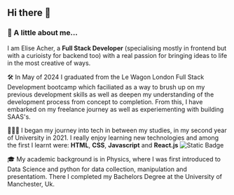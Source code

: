 ## Hi there 👋

### 🚀 A little about me...

I am Elise Acher, a **Full Stack Developer** (specialising mostly in frontend but with a curioisty for backend too) with a real passion for bringing ideas to life in the most creative of ways. 


🛠️ In May of 2024 I graduated from the Le Wagon London Full Stack Development bootcamp which faciliated as a way to brush up on my previous development skills as well as deepen my understanding of the development process from concept to completion. From this, I have embarked on my freelance journey as well as experiementing with building SAAS's.



👩🏻‍💻 I began my journey into tech in between my studies, in my second year of University in 2021. I really enjoy learning new technologies and among the first I learnt were: **HTML**, **CSS**, **Javascript** and **React.js**
![Static Badge](https://img.shields.io/badge/:badgeContent)




🎓 My academic background is in Physics, where I was first introduced to Data Science and python for data collection, manipulation and presentatiom. There I completed my Bachelors Degree at the University of Manchester, Uk.




<!--
**eacher24/eacher24** is a ✨ _special_ ✨ repository because its `README.md` (this file) appears on your GitHub profile.

Here are some ideas to get you started:

- 🔭 I’m currently working on ...
- 🌱 I’m currently learning ...
- 👯 I’m looking to collaborate on ...
- 🤔 I’m looking for help with ...
- 💬 Ask me about ...
- 📫 How to reach me: ...
- 😄 Pronouns: ...
- ⚡ Fun fact: ...
-->
